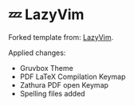 # 💤 LazyVim

Forked template from: [LazyVim](https://github.com/LazyVim/LazyVim).

Applied changes:
- Gruvbox Theme 
- PDF LaTeX Compilation Keymap
- Zathura PDF open Keymap
- Spelling files added
